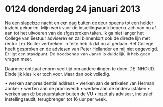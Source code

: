 # 0124 donderdag 24 januari 2013
Na een slapeloze nacht en een dag buiten de deur opeens tot een helder inzicht gekomen. Mijn werk voor de instellingsaudit beperkt zich van nu af aan tot het uitvoeren van de afgesproken taken. Ik ga niet langer het College van Bestuur adviseren en zal binnenkort ook de directe lijn met rector Lex Bouter verbreken. In feite heb ik dat nu al gedaan. Het College heeft gesproken en de adviezen van Peter Hollander en mij niet opgevolgd. Er ligt een standpunt. De boodschap van Janco is duidelijk, ik heb geen vragen meer.

Daarmee ontstaat enorm veel tijd om andere dingen te doen. DE INHOUD. Eindelijk kies ik er toch voor. Maar dan ook volledig.

•	werken aan presidential address
•	werken aan de artikelen van Herman Jonker
•	werken aan de promovendi
•	werken aan de onderwijstaken
•	werken aan de bestuurstaken buiten de VU
•	inzet als adviseur, inclusief instellingsaudit, terugbrengen tot 16 uur per week.

